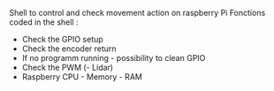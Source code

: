 Shell to control and check movement action on raspberry Pi 
Fonctions coded in the shell : 
  
  - Check the GPIO setup 
  - Check the encoder return 
  - If no programm running - possibility to clean GPIO 
  - Check the PWM 
 (- Lidar)
  - Raspberry CPU - Memory - RAM 
  
